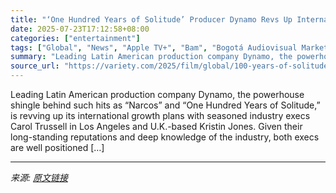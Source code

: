 ```yaml
---
title: "‘One Hundred Years of Solitude’ Producer Dynamo Revs Up International Reach With Carol Trussell and Kristin Jones, Unveils ‘Saldremos de Esta’ (EXCLUSIVE)"
date: 2025-07-23T17:12:58+08:00
categories: ["entertainment"]
tags: ["Global", "News", "Apple TV+", "Bam", "Bogotá Audiovisual Market", "Dynamo", "Narcos", "Prime Video", "Rcn", "The Night Manager"]
summary: "Leading Latin American production company Dynamo, the powerhouse shingle behind such hits as “Narcos” and “One Hundred Years of Solitude,” is revving up its international growth plans with seasoned in"
source_url: "https://variety.com/2025/film/global/100-years-of-solitude-dynamo-carol-trussell-kristin-jones-1236467140/"
---
```


Leading Latin American production company Dynamo, the powerhouse shingle behind such hits as “Narcos” and “One Hundred Years of Solitude,” is revving up its international growth plans with seasoned industry execs Carol Trussell in Los Angeles and U.K.-based Kristin Jones. Given their long-standing reputations and deep knowledge of the industry, both execs are well positioned [&#8230;]

---

*来源: [原文链接](https://variety.com/2025/film/global/100-years-of-solitude-dynamo-carol-trussell-kristin-jones-1236467140/)*
